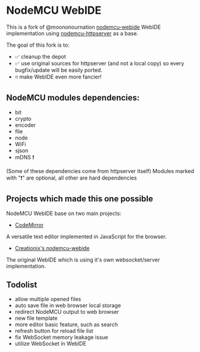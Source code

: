 # NodeMCU WebIDE

This is a fork of @moononournation [nodemcu-webide](https://github.com/moononournation/nodemcu-webide) WebIDE
implementation using [nodemcu-httpserver](https://github.com/marcoskirsch/nodemcu-httpserver) as a base.

The goal of this fork is to:
 * :white_check_mark: cleanup the depot
 * :white_check_mark: use original sources for httpserver (and not a local copy) so every bugfix/update will be easily ported.
 * :white_medium_small_square: make WebIDE even more fancier! 


## NodeMCU modules dependencies:
 * bit
 * crypto
 * encoder
 * file
 * node
 * WiFi
 * sjson 
 * mDNS :heavy_exclamation_mark:

(Some of these dependencies come from httpserver itself)
Modules marked with ":heavy_exclamation_mark:" are optional, all other are hard dependencies


## Projects which made this one possible

NodeMCU WebIDE base on two main projects:

 * [CodeMirror](https://codemirror.net)

A versatile text editor implemented in JavaScript for the browser.

 * [Creationix's nodemcu-webide](https://github.com/creationix/nodemcu-webide)
 
The original WebIDE which is using it's own websocket/server implementation.

## Todolist
 * allow multiple opened files
 * auto save file in web browser local storage
 * redirect NodeMCU output to web browser
 * new file template
 * more editor basic feature, such as search
 * refresh button for reload file list
 * fix WebSocket memory leakage issue
 * utilize WebSocket in WebIDE